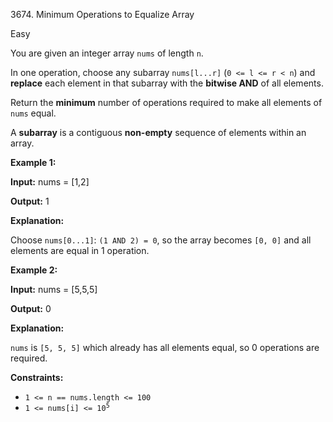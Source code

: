 3674\. Minimum Operations to Equalize Array

Easy

You are given an integer array `nums` of length `n`.

In one operation, choose any subarray `nums[l...r]` (`0 <= l <= r < n`) and **replace** each element in that subarray with the **bitwise AND** of all elements.

Return the **minimum** number of operations required to make all elements of `nums` equal.

A **subarray** is a contiguous **non-empty** sequence of elements within an array.

**Example 1:**

**Input:** nums = [1,2]

**Output:** 1

**Explanation:**

Choose `nums[0...1]`: `(1 AND 2) = 0`, so the array becomes `[0, 0]` and all elements are equal in 1 operation.

**Example 2:**

**Input:** nums = [5,5,5]

**Output:** 0

**Explanation:**

`nums` is `[5, 5, 5]` which already has all elements equal, so 0 operations are required.

**Constraints:**

*   `1 <= n == nums.length <= 100`
*   <code>1 <= nums[i] <= 10<sup>5</sup></code>